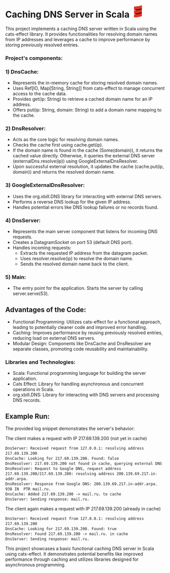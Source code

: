# Caching DNS Server in Scala <img src="https://github.com/devicons/devicon/blob/master/icons/scala/scala-original.svg" title="scala" alt="scala" width="40" height="40"/>&nbsp;
This project implements a caching DNS server written in Scala using the cats-effect library. It provides functionalities for resolving domain names from IP addresses and leverages a cache to improve performance by storing previously resolved entries.

### Project's components:

### 1) DnsCache:

- Represents the in-memory cache for storing resolved domain names.
- Uses Ref[IO, Map[String, String]] from cats-effect to manage concurrent access to the cache data.
- Provides get(ip: String) to retrieve a cached domain name for an IP address.
- Offers put(ip: String, domain: String) to add a domain name mapping to the cache.
### 2) DnsResolver:

- Acts as the core logic for resolving domain names.
- Checks the cache first using cache.get(ip).
- If the domain name is found in the cache (Some(domain)), it returns the cached value directly.
Otherwise, it queries the external DNS server (externalDns.resolve(ip)) using GoogleExternalDnsResolver.
- Upon successful external resolution, it updates the cache (cache.put(ip, domain)) and returns the resolved domain name.
### 3) GoogleExternalDnsResolver:
  
- Uses the org.xbill.DNS library for interacting with external DNS servers.
- Performs a reverse DNS lookup for the given IP address.
- Handles potential errors like DNS lookup failures or no records found.
### 4) DnsServer:

- Represents the main server component that listens for incoming DNS requests.
- Creates a DatagramSocket on port 53 (default DNS port).
- Handles incoming requests:
  - Extracts the requested IP address from the datagram packet.
  - Uses resolver.resolve(ip) to resolve the domain name.
  - Sends the resolved domain name back to the client.
### 5) Main:

- The entry point for the application. Starts the server by calling server.serve(53).

## Advantages of the Code:

- Functional Programming: Utilizes cats-effect for a functional approach, leading to potentially cleaner code and improved error handling.
- Caching: Improves performance by reusing previously resolved entries, reducing load on external DNS servers.
- Modular Design: Components like DnsCache and DnsResolver are separate classes, promoting code reusability and maintainability.
### Libraries and Technologies:

- Scala: Functional programming language for building the server application.
- Cats Effect: Library for handling asynchronous and concurrent operations in Scala.
- org.xbill.DNS: Library for interacting with DNS servers and processing DNS records.
## Example Run:

The provided log snippet demonstrates the server's behavior:

The client makes a request with IP 217.69.139.200 (not yet in cache)
```
DnsServer: Received request from 127.0.0.1: resolving address 217.69.139.200
DnsCache: Looking for 217.69.139.200. Found: false
DnsResolver: 217.69.139.200 not found in cache, querying external DNS
DnsResolver: Request to Google DNS, request address 217.69.139.200/217.69.139.200: resolving address 200.139.69.217.in-addr.arpa.
DnsResolver: Response from Google DNS: 200.139.69.217.in-addr.arpa.	938	IN	PTR	mail.ru.
DnsCache: Added 217.69.139.200 -> mail.ru. to cache
DnsServer: Sending response: mail.ru.
```

The client again makes a request with IP 217.69.139.200 (already in cache)
```
DnsServer: Received request from 127.0.0.1: resolving address 217.69.139.200
DnsCache: Looking for 217.69.139.200. Found: true
DnsResolver: Found 217.69.139.200 -> mail.ru. in cache
DnsServer: Sending response: mail.ru.
```
This project showcases a basic functional caching DNS server in Scala using cats-effect. It demonstrates potential benefits like improved performance through caching and utilizes libraries designed for asynchronous programming.
